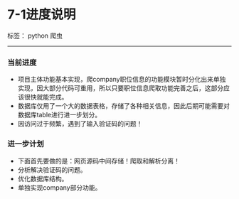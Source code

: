﻿# 7-1进度说明

标签： python 爬虫

---
### 当前进度
- 项目主体功能基本实现，爬company职位信息的功能模块暂时分化出来单独实现，因大部分代码可重用，所以只要职位信息爬取功能完善之后，这部分应该很快就能完成。
- 数据库仅用了一个大的数据表格，存储了各种相关信息，因此后期可能需要对数据库table进行进一步划分。
- 因访问过于频繁，遇到了输入验证码的问题！
### 进一步计划
- 下面首先要做的是：网页源码中间存储！爬取和解析分离！
- 分析解决验证码的问题。
- 优化数据库结构。
- 单独实现company部分功能。




